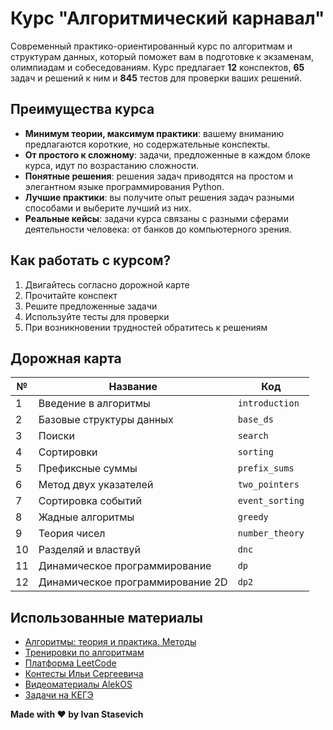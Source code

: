 # Курс "Алгоритмический карнавал"

Современный практико-ориентированный курс по алгоритмам и структурам данных, который поможет вам в подготовке к
экзаменам, олимпиадам и собеседованиям. Курс предлагает **12** конспектов, **65** задач и решений к ним и **845** тестов
для проверки ваших решений.

## Преимущества курса

- **Минимум теории, максимум практики**: вашему вниманию предлагаются короткие, но содержательные конспекты.
- **От простого к сложному**: задачи, предложенные в каждом блоке курса, идут по возрастанию сложности.
- **Понятные решения**: решения задач приводятся на простом и элегантном языке программирования Python.
- **Лучшие практики**: вы получите опыт решения задач разными способами и выберите лучший из них.
- **Реальные кейсы**: задачи курса связаны с разными сферами деятельности человека: от банков до компьютерного зрения.

## Как работать с курсом?

1. Двигайтесь согласно дорожной карте
2. Прочитайте конспект
3. Решите предложенные задачи
4. Используйте тесты для проверки
5. При возникновении трудностей обратитесь к решениям

## Дорожная карта

| №  | Название                         | Код             |
|----|----------------------------------|-----------------|
| 1  | Введение в алгоритмы             | `introduction`  |
| 2  | Базовые структуры данных         | `base_ds`       |
| 3  | Поиски                           | `search`        |
| 4  | Сортировки                       | `sorting`       |
| 5  | Префиксные суммы                 | `prefix_sums`   |
| 6  | Метод двух указателей            | `two_pointers`  |
| 7  | Сортировка событий               | `event_sorting` |
| 8  | Жадные алгоритмы                 | `greedy`        |
| 9  | Теория чисел                     | `number_theory` |
| 10 | Разделяй и властвуй              | `dnc`           |
| 11 | Динамическое программирование    | `dp`            |
| 12 | Динамическое программирование 2D | `dp2`           |

## Использованные материалы

* [Алгоритмы: теория и практика. Методы](https://stepik.org/course/217)
* [Тренировки по алгоритмам](https://yandex.ru/yaintern/algorithm-training_2)
* [Платформа LeetCode](https://leetcode.com/)
* [Контесты Ильи Сергеевича](https://www.hse.ru/org/persons/43923872)
* [Видеоматериалы AlekOS](https://www.youtube.com/@AlekOS/videos)
* [Задачи на КЕГЭ](https://kompege.ru)

**Made with ❤️ by Ivan Stasevich**
